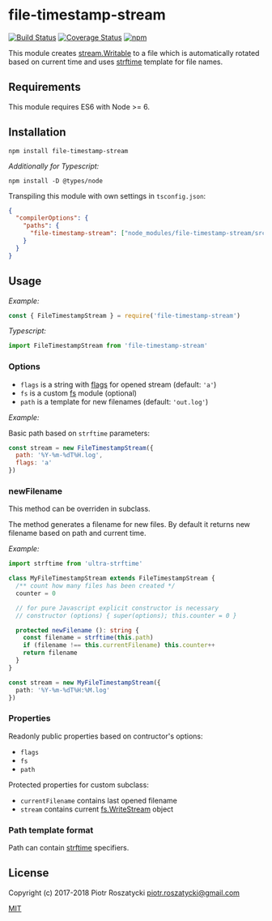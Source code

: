 # file-timestamp-stream

<!-- markdownlint-disable MD013 -->
[![Build Status](https://secure.travis-ci.org/dex4er/js-file-timestamp-stream.svg)](http://travis-ci.org/dex4er/js-file-timestamp-stream) [![Coverage Status](https://coveralls.io/repos/github/dex4er/js-file-timestamp-stream/badge.svg)](https://coveralls.io/github/dex4er/js-file-timestamp-stream) [![npm](https://img.shields.io/npm/v/file-timestamp-stream.svg)](https://www.npmjs.com/package/file-timestamp-stream)
<!-- markdownlint-enable MD013 -->

This module creates
[stream.Writable](https://nodejs.org/api/stream.html#stream_class_stream_writable)
to a file which is automatically rotated based on current time and uses
[strftime](https://www.npmjs.com/package/strftime) template for file names.

## Requirements

This module requires ES6 with Node >= 6.

## Installation

```shell
npm install file-timestamp-stream
```

_Additionally for Typescript:_

```shell
npm install -D @types/node
```

Transpiling this module with own settings in `tsconfig.json`:

```json
{
  "compilerOptions": {
    "paths": {
      "file-timestamp-stream": ["node_modules/file-timestamp-stream/src/file-timestamp-stream"]
    }
  }
}
```

## Usage

_Example:_

```js
const { FileTimestampStream } = require('file-timestamp-stream')
```

_Typescript:_

```ts
import FileTimestampStream from 'file-timestamp-stream'
```

### Options

* `flags` is a string with
  [flags](https://nodejs.org/api/fs.html#fs_fs_open_path_flags_mode_callback)
  for opened stream (default: `'a'`)
* `fs` is a custom [fs](https://nodejs.org/api/fs.html) module (optional)
* `path` is a template for new filenames (default: `'out.log'`)

_Example:_

Basic path based on `strftime` parameters:

```js
const stream = new FileTimestampStream({
  path: '%Y-%m-%dT%H.log',
  flags: 'a'
})
```

### newFilename

This method can be overriden in subclass.

The method generates a filename for new files. By default it returns new
filename based on path and current time.

_Example:_

```ts
import strftime from 'ultra-strftime'

class MyFileTimestampStream extends FileTimestampStream {
  /** count how many files has been created */
  counter = 0

  // for pure Javascript explicit constructor is necessary
  // constructor (options) { super(options); this.counter = 0 }

  protected newFilename (): string {
    const filename = strftime(this.path)
    if (filename !== this.currentFilename) this.counter++
    return filename
  }
}

const stream = new MyFileTimestampStream({
  path: '%Y-%m-%dT%H:%M.log'
})
```

### Properties

Readonly public properties based on contructor's options:

* `flags`
* `fs`
* `path`

Protected properties for custom subclass:

* `currentFilename` contains last opened filename
* `stream` contains current
  [fs.WriteStream](https://nodejs.org/api/fs.html#fs_class_fs_writestream)
  object

### Path template format

Path can contain [strftime](https://www.npmjs.com/package/strftime) specifiers.

## License

Copyright (c) 2017-2018 Piotr Roszatycki <piotr.roszatycki@gmail.com>

[MIT](https://opensource.org/licenses/MIT)
